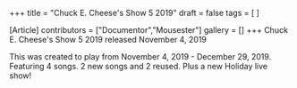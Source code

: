 +++
title = "Chuck E. Cheese's Show 5 2019"
draft = false
tags = [ ]

[Article]
contributors = ["Documentor","Mousester"]
gallery = []
+++
Chuck E. Cheese's Show 5 2019 released November 4, 2019

This was created to play from November 4, 2019 - December 29, 2019. Featuring 4 songs. 2 new songs and 2 reused. Plus a new Holiday live show!